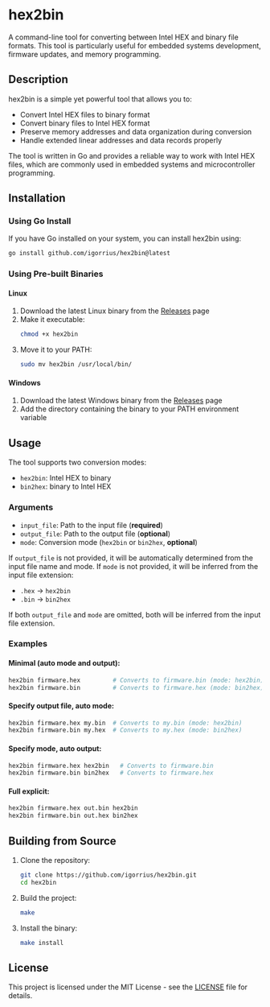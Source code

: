 # hex2bin

A command-line tool for converting between Intel HEX and binary file formats. This tool is particularly useful for embedded systems development, firmware updates, and memory programming.

## Description

hex2bin is a simple yet powerful tool that allows you to:
- Convert Intel HEX files to binary format
- Convert binary files to Intel HEX format
- Preserve memory addresses and data organization during conversion
- Handle extended linear addresses and data records properly

The tool is written in Go and provides a reliable way to work with Intel HEX files, which are commonly used in embedded systems and microcontroller programming.

## Installation

### Using Go Install

If you have Go installed on your system, you can install hex2bin using:

```bash
go install github.com/igorrius/hex2bin@latest
```

### Using Pre-built Binaries

#### Linux

1. Download the latest Linux binary from the [Releases](https://github.com/igorrius/hex2bin/releases) page
2. Make it executable:
   ```bash
   chmod +x hex2bin
   ```
3. Move it to your PATH:
   ```bash
   sudo mv hex2bin /usr/local/bin/
   ```

#### Windows

1. Download the latest Windows binary from the [Releases](https://github.com/igorrius/hex2bin/releases) page
2. Add the directory containing the binary to your PATH environment variable

## Usage

The tool supports two conversion modes:
- `hex2bin`: Intel HEX to binary
- `bin2hex`: binary to Intel HEX

### Arguments

- `input_file`: Path to the input file (**required**)
- `output_file`: Path to the output file (**optional**)
- `mode`: Conversion mode (`hex2bin` or `bin2hex`, **optional**)

If `output_file` is not provided, it will be automatically determined from the input file name and mode.
If `mode` is not provided, it will be inferred from the input file extension:
- `.hex` → `hex2bin`
- `.bin` → `bin2hex`

If both `output_file` and `mode` are omitted, both will be inferred from the input file extension.

### Examples

#### Minimal (auto mode and output):
```bash
hex2bin firmware.hex         # Converts to firmware.bin (mode: hex2bin)
hex2bin firmware.bin         # Converts to firmware.hex (mode: bin2hex)
```

#### Specify output file, auto mode:
```bash
hex2bin firmware.hex my.bin  # Converts to my.bin (mode: hex2bin)
hex2bin firmware.bin my.hex  # Converts to my.hex (mode: bin2hex)
```

#### Specify mode, auto output:
```bash
hex2bin firmware.hex hex2bin   # Converts to firmware.bin
hex2bin firmware.bin bin2hex   # Converts to firmware.hex
```

#### Full explicit:
```bash
hex2bin firmware.hex out.bin hex2bin
hex2bin firmware.bin out.hex bin2hex
```

## Building from Source

1. Clone the repository:
   ```bash
   git clone https://github.com/igorrius/hex2bin.git
   cd hex2bin
   ```

2. Build the project:
   ```bash
   make
   ```

3. Install the binary:
   ```bash
   make install
   ```

## License

This project is licensed under the MIT License - see the [LICENSE](LICENSE) file for details.
